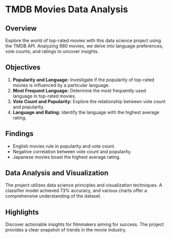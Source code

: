 # TMDB Movies Data Analysis

## Overview

Explore the world of top-rated movies with this data science project using the TMDB API. Analyzing 980 movies, we delve into language preferences, vote counts, and ratings to uncover insights.

## Objectives

1. **Popularity and Language:** Investigate if the popularity of top-rated movies is influenced by a particular language.
2. **Most Frequent Language:** Determine the most frequently used language in top-rated movies.
3. **Vote Count and Popularity:** Explore the relationship between vote count and popularity.
4. **Language and Rating:** Identify the language with the highest average rating.

## Findings

- English movies rule in popularity and vote count.
- Negative correlation between vote count and popularity.
- Japanese movies boast the highest average rating.

## Data Analysis and Visualization

The project utilizes data science principles and visualization techniques. A classifier model achieved 73% accuracy, and various charts offer a comprehensive understanding of the dataset.

## Highlights

Discover actionable insights for filmmakers aiming for success. The project provides a clear snapshot of trends in the movie industry.

